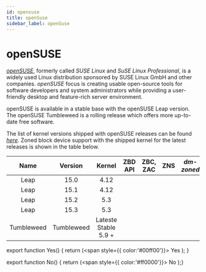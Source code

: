 ```yaml
---
id: opensuse
title: openSuse
sidebar_label: openSuse
---
```


# openSUSE

*<a href="https://www.opensuse.org/" target="_blank">openSUSE</a>*, formerly called *SUSE Linux* and *SuSE Linux Professional*, is a widely used Linux distribution sponsored by SUSE Linux GmbH and other companies. *openSUSE* focus is creating usable open-source tools for software developers and system administrators while providing a user-friendly desktop and feature-rich server environment.

openSUSE is available in a stable base with the openSUSE Leap version. The openSUSE Tumbleweed is a rolling release which offers more up-to-date free software.

The list of kernel versions shipped with openSUSE releases can be found *<a href="https://en.wikipedia.org/wiki/OpenSUSE_version_history" target="_blank">here</a>*. Zoned block device support with the shipped kernel for the latest releases is shown in the table below.

<center>

|Name|Version|Kernel|ZBD API|ZBC, ZAC|ZNS|*dm-zoned*|
|:-----:|:-----:|:----:|:-----:|:------:|:----:|:--------:| 
|Leap|15.0|4.12|<Yes/>|<No/>|<No/> |<No/>|
|Leap|15.1|4.12|<Yes/>|<No/>|<No/> |<No/>|
|Leap|15.2|5.3|<Yes/>|<Yes/>|<No/> |<Yes/>|
|Leap|15.3|5.3|<Yes/>|<Yes/>|<No/>|<Yes/>|
|Tumbleweed|Tumbleweed|Lateste Stable 5.9 +|<Yes/>|<Yes/>|<Yes/>|<Yes/>|

</center>

export function Yes() { return (<span style={{ color:'#00ff00'}}> Yes </span> ); }

export function No() { return (<span style={{ color:'#ff0000'}}> No </span>);}
